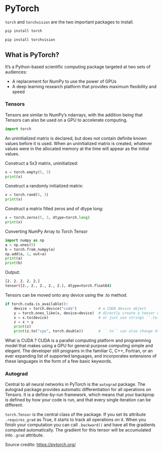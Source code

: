 # PyTorch

`torch` and `torchvision` are the two important packages to install.

```bash
pip install torch
```

```bash
pip install torchvision
```

## What is PyTorch?

It’s a Python-based scientific computing package targeted at two sets of audiences:

- A replacement for NumPy to use the power of GPUs
- A deep learning research platform that provides maximum flexibility and speed

### Tensors
Tensors are similar to NumPy’s ndarrays, with the addition being that Tensors can also be used on a GPU to accelerate computing.

```python
import torch
```

An uninitialized matrix is declared, but does not contain definite known values before it is used. When an uninitialized matrix is created, whatever values were in the allocated memory at the time will appear as the initial values.

Construct a 5x3 matrix, uninitialized:
```python
x = torch.empty(5, 3)
print(x)
```

Construct a randomly initialized matrix:
```python
x = torch.rand(5, 3)
print(x)
```

Construct a matrix filled zeros and of dtype long:
```python
x = torch.zeros(5, 3, dtype=torch.long)
print(x)
```

Converting NumPy Array to Torch Tensor
```python
import numpy as np
a = np.ones(5)
b = torch.from_numpy(a)
np.add(a, 1, out=a)
print(a)
print(b)
```

Output:
```bash
[2. 2. 2. 2. 2.]
tensor([2., 2., 2., 2., 2.], dtype=torch.float64)
```

Tensors can be moved onto any device using the .to method.
```python
if torch.cuda.is_available():
    device = torch.device("cuda")          # a CUDA device object
    y = torch.ones_like(x, device=device)  # directly create a tensor on GPU
    x = x.to(device)                       # or just use strings ``.to("cuda")``
    z = x + y
    print(z)
    print(z.to("cpu", torch.double))       # ``.to`` can also change dtype together!
```

What is CUDA ?
CUDA is a parallel computing platform and programming model that makes using a GPU for general purpose computing simple and elegant. The developer still programs in the familiar C, C++, Fortran, or an ever expanding list of supported languages, and incorporates extensions of these languages in the form of a few basic keywords.

### Autograd 
Central to all neural networks in PyTorch is the `autograd` package.
The autograd package provides automatic differentiation for all operations on Tensors. It is a define-by-run framework, which means that your backprop is defined by how your code is run, and that every single iteration can be different.

`torch.Tensor` is the central class of the package. If you set its attribute `.requires_grad` as True, it starts to track all operations on it. When you finish your computation you can call `.backward()` and have all the gradients computed automatically. The gradient for this tensor will be accumulated into `.grad` attribute.

Source credits: https://pytorch.org/

